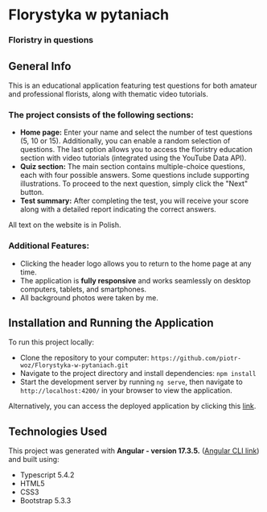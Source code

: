 # Florystyka w pytaniach
### Floristry in questions

## General Info
This is an educational application featuring test questions for both amateur and professional florists, along with thematic video tutorials.

### The project consists of the following sections:
* **Home page:** Enter your name and select the number of test questions (5, 10 or 15). Additionally, you can enable a random selection of questions.
The last option allows you to access the floristry education section with video tutorials (integrated using the YouTube Data API).
* **Quiz section:** The main section contains multiple-choice questions, each with four possible answers. Some questions include supporting illustrations.
To proceed to the next question, simply click the "Next" button.
* **Test summary:** After completing the test, you will receive your score along with a detailed report indicating the correct answers.

All text on the website is in Polish.

### Additional Features:
* Clicking the header logo allows you to return to the home page at any time.
* The application is **fully responsive** and works seamlessly on desktop computers, tablets, and smartphones.
* All background photos were taken by me.

## Installation and Running the Application
To run this project locally:
* Clone the repository to your computer: `https://github.com/piotr-woz/Florystyka-w-pytaniach.git`
* Navigate to the project directory and install dependencies: `npm install`
* Start the development server by running `ng serve`, then navigate to `http://localhost:4200/` in your browser to view the application.

Alternatively, you can access the deployed application by clicking this [link](https://piotr-woz.github.io/Florystyka-w-pytaniach/).

## Technologies Used
This project was generated with **Angular - version 17.3.5.** ([Angular CLI link](https://github.com/angular/angular-cli)) and built using:

* Typescript 5.4.2
* HTML5
* CSS3
* Bootstrap 5.3.3
